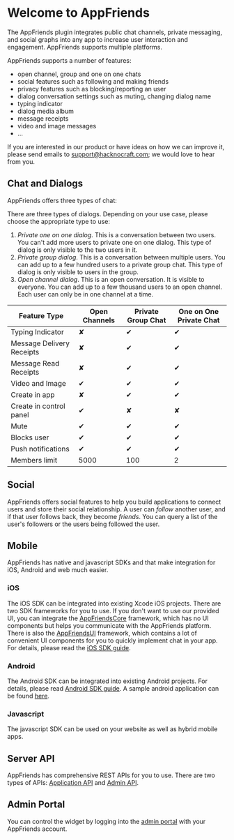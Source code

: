 # Welcome to AppFriends

The AppFriends plugin integrates public chat channels, private messaging, and social graphs into any app to increase user interaction and engagement. AppFriends supports multiple platforms.

AppFriends supports a number of features:
<ul>
<li>open channel, group and one on one chats</li>
<li>social features such as following and making friends</li>
<li>privacy features such as blocking/reporting an user</li>
<li>dialog conversation settings such as muting, changing dialog name</li>
<li>typing indicator</li>
<li>dialog media album</li>
<li>message receipts</li>
<li>video and image messages</li>
<li>...</li>
</ul>

If you are interested in our product or have ideas on how we can improve it, please send emails to [support@hacknocraft.com](SUPPORT@HACKNOCRAFT.COM); we would love to hear from you.

## Chat and Dialogs
AppFriends offers three types of chat:

There are three types of dialogs. Depending on your use case, please choose the appropriate type to use:

1. *Private one on one dialog*. This is a conversation between two users. You can't add more users to private one on one dialog. This type of dialog is only visible to the two users in it.
2. *Private group dialog*. This is a conversation between multiple users. You can add up to a few hundred users to a private group chat. This type of dialog is only visible to users in the group.
3. *Open channel dialog*. This is an open conversation. It is visible to everyone. You can add up to a few thousand users to an open channel. Each user can only be in one channel at a time.

Feature Type              |    Open Channels    |     Private Group Chat     |     One on One Private Chat
-------------             | -----------------   | ------------------------   | -----------------------------
Typing Indicator          | ✘                   | ✔                          | ✔
Message Delivery Receipts | ✘                   | ✔                          | ✔
Message Read Receipts     | ✘                   | ✔                          | ✔
Video and Image           | ✔                   | ✔                          | ✔
Create in app             | ✘                   | ✔                          | ✔
Create in control panel   | ✔                   | ✘                          | ✘
Mute                      | ✔                   | ✔                          | ✔
Blocks user               | ✔                   | ✔                          | ✔
Push notifications        | ✔                   | ✔                          | ✔
Members limit             | 5000                | 100                        | 2

## Social
AppFriends offers social features to help you build applications to connect users and store their social relationship. A user can *follow* another user, and if that user follows back, they become *friends*. You can query a list of the user's followers or the users being followed the user.

## Mobile
AppFriends has native and javascript SDKs and that make integration for iOS, Android and web much easier.

### iOS
The iOS SDK can be integrated into existing Xcode iOS projects. There are two SDK frameworks for you to use. If you don't want to use our provided UI, you can integrate the [AppFriendsCore](https://github.com/laeroah/AppFriendsCoreFramework) framework, which has no UI components but helps you communicate with the AppFriends platform. There is also the [AppFriendsUI](https://github.com/laeroah/AppFriendsUI) framework, which contains a lot of convenient UI components for you to quickly implement chat in your app. For details, please read the [iOS SDK guide](ios/quick_start.md).

### Android
The Android SDK can be integrated into existing Android projects. For details,
please read [Android SDK guide](android/quick_start.md). A sample android application can be found [here](https://github.com/hacknocraft/AppfriendsAndroidSample).

### Javascript
The javascript SDK can be used on your website as well as hybrid mobile apps. 

## Server API
AppFriends has comprehensive REST APIs for you to use. There are two types of APIs: [Application API](api/applicationapi.md) and [Admin API](api/adminapi.md).

## Admin Portal
You can control the widget by logging into the [admin portal](https://appfriends.hacknocraft.com/) with your AppFriends account.
